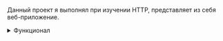Данный проект я выполнял при изучении HTTP, представляет из себя веб-приложение.
<details><summary>Функционал</summary>

Регистрация
![image](https://github.com/maksim25y/http1/assets/131711956/5f6e4a11-9820-4e6b-8655-e0db957fd9bc)
При нажатии происходит запрос на сервлет /registration, пользователь может ввести данные, после чего происходит добавление информации о пользователе в Базу данных, если пользователь не был зарегистрирован ранее.

Пользователю необходимо заполнить следующие поля для регистрации:
![image](https://github.com/maksim25y/http1/assets/131711956/50c8d845-7ab6-47ed-9b4a-cd420244bfcb)

Почта, которую вводит пользователь должна быть уникальной. Если пользователь введет какие-либо данные некорректно регистрация не пройдет.
При успешной регистрации произойдет переадресация на страницу входа в аккаунт по почте и паролю, которые пользователь указал при регистрации. (На данную страницу также можно попасть, нажав на кнопку в хэдере).
![image](https://github.com/maksim25y/http1/assets/131711956/5021b3f3-a6ef-4ed3-8032-b94dcb9f9717)

Если пароль или почта, введенные пользователем не совпадают со значениями в БД, то будет выведено сообщение об ошибке:
![image](https://github.com/maksim25y/http1/assets/131711956/6e560ba0-4753-46fa-b781-28905e4b9b3f)

При удачном входе пользователь попадает на страницу с перелетами внутри авиакомпании (информация о перелетах берется из БД). 
Данная страница доступна только пользователям, прошедшим аутентификацию. 
Есть возможность сделать фильтрацию, а именно указать 2 параметра (начальная точка маршрута - конечная точка маршрута, в обоих случаях указываются коды аэропортов).
![image](https://github.com/maksim25y/http1/assets/131711956/b2cfe2a9-d6fd-4528-be85-f56ebff4a230)
Фильтр по следуюшим параметрам (LDN-BSL):
![image](https://github.com/maksim25y/http1/assets/131711956/e08b0f93-fb13-4c69-81bf-2871c9134112)
В случае ввода некорректных данных от пользователя или отсутсвии рейсов по заданным параметрам будет выведено соответствующее сообщение:
![image](https://github.com/maksim25y/http1/assets/131711956/953dcb55-a476-43c2-971e-c735509f2550)
Также после успешной авторизации добавляется кнопка, при нажатии на которую происходит logout и пользователь выходит с аккаунта, происходит переадресация на страницу входа в аккаунт:

![image](https://github.com/maksim25y/http1/assets/131711956/f33d205f-dd80-4252-b774-8b70229c8089)

При нажатии на любой из перелетов будет доступна информация о билетах, купленных на данный рейс:
![image](https://github.com/maksim25y/http1/assets/131711956/c83ddb46-a498-4cd8-8b7e-75104bfe2ac4)
![image](https://github.com/maksim25y/http1/assets/131711956/285b79db-3628-4227-8020-1b5fcdf8d0ad)

Происходит переход на страницу /tickets?flightId=(id перелета).

Для смены пароля необходимо нажать на кнопку в хэдере:
![image](https://github.com/maksim25y/http1/assets/131711956/ca7d00da-2ce8-42e7-a811-84ad25ed41f9)

Необходимо ввести новый пароль, который будет сохранен в БД:
![image](https://github.com/maksim25y/http1/assets/131711956/ceaef347-23e6-4431-85bd-82a5c1241013)

Также на сайте есть возможность смены языков (английский и русский).
Для этого необходимо в хэдере выбрать нужный язык:
![image](https://github.com/maksim25y/http1/assets/131711956/594a6354-15c5-4b11-addf-45acdca84ba1)

![image](https://github.com/maksim25y/http1/assets/131711956/a191d394-4b09-40e0-bc08-5d1603950821)



















